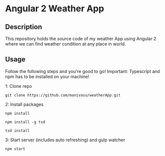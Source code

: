 # Angular 2 Weather App 

## Description
This repository holds the source code of my weather App using Angular 2 where we can find  weather condition at any place in world.

## Usage
Follow the following steps and you're good to go! Important: Typescript and npm has to be installed on your machine!

1: Clone repo
```
git clone https://github.com/manivasu/weatherApp.git
```
2: Install packages
```
npm install

npm install -g tsd

tsd install
```
3: Start server (includes auto refreshing) and gulp watcher
```
npm start
```

